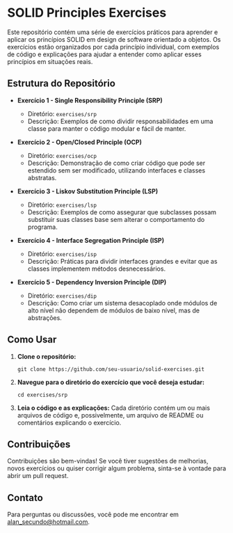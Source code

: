 # SOLID Principles Exercises

Este repositório contém uma série de exercícios práticos para aprender e aplicar os princípios SOLID em design de software orientado a objetos. Os exercícios estão organizados por cada princípio individual, com exemplos de código e explicações para ajudar a entender como aplicar esses princípios em situações reais.

## Estrutura do Repositório

- **Exercício 1 - Single Responsibility Principle (SRP)**

  - Diretório: `exercises/srp`
  - Descrição: Exemplos de como dividir responsabilidades em uma classe para manter o código modular e fácil de manter.

- **Exercício 2 - Open/Closed Principle (OCP)**

  - Diretório: `exercises/ocp`
  - Descrição: Demonstração de como criar código que pode ser estendido sem ser modificado, utilizando interfaces e classes abstratas.

- **Exercício 3 - Liskov Substitution Principle (LSP)**

  - Diretório: `exercises/lsp`
  - Descrição: Exemplos de como assegurar que subclasses possam substituir suas classes base sem alterar o comportamento do programa.

- **Exercício 4 - Interface Segregation Principle (ISP)**

  - Diretório: `exercises/isp`
  - Descrição: Práticas para dividir interfaces grandes e evitar que as classes implementem métodos desnecessários.

- **Exercício 5 - Dependency Inversion Principle (DIP)**
  - Diretório: `exercises/dip`
  - Descrição: Como criar um sistema desacoplado onde módulos de alto nível não dependem de módulos de baixo nível, mas de abstrações.

## Como Usar

1. **Clone o repositório:**
   ```
   git clone https://github.com/seu-usuario/solid-exercises.git
   ```
2. **Navegue para o diretório do exercício que você deseja estudar:**
   ```
   cd exercises/srp
   ```
3. **Leia o código e as explicações:**
   Cada diretório contém um ou mais arquivos de código e, possivelmente, um arquivo de README ou comentários explicando o exercício.

## Contribuições

Contribuições são bem-vindas! Se você tiver sugestões de melhorias, novos exercícios ou quiser corrigir algum problema, sinta-se à vontade para abrir um pull request.

## Contato

Para perguntas ou discussões, você pode me encontrar em [alan_secundo@hotmail.com](mailto:alan_secundo@hotmail.com).
